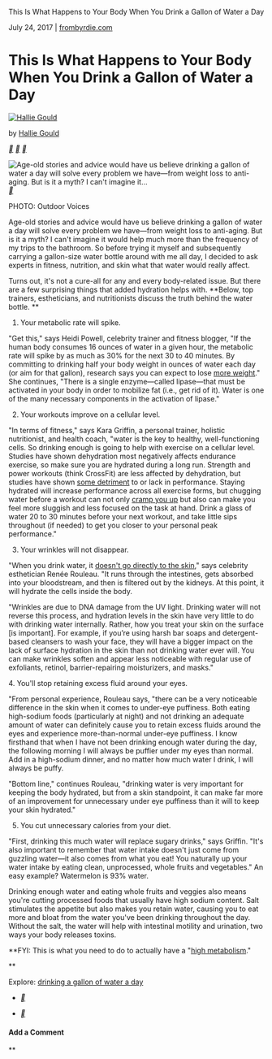 This Is What Happens to Your Body When You Drink a Gallon of Water a Day

July 24, 2017
 | [frombyrdie.com](http://www.byrdie.com/section/health)

# This Is What Happens to Your Body When You Drink a Gallon of Water a Day

 [![Hallie Gould](../_resources/a3561859da823bdc3be5d1635afd9977.jpg)](http://www.byrdie.co.uk/author/hallie-gould)

by [Hallie Gould](http://www.byrdie.co.uk/author/hallie-gould)

 [**](http://facebook.com/sharer.php?u=http%3A%2F%2Fwww.byrdie.com%2Fdrinking-a-gallon-of-water-a-day%3Futm_campaign%3Darticle-share%26utm_source%3Dsocial-facebook-button%26utm_medium%3Dsocial&title=This+Is+What+Happens+to+Your+Body+When+You+Drink+a+Gallon+of+Water+a+Day)  [**](http://pinterest.com/pin/create/link/?url=http%3A%2F%2Fwww.byrdie.com%2Fdrinking-a-gallon-of-water-a-day%3Futm_campaign%3Darticle-share%26utm_source%3Dsocial-pinterest-button%26utm_medium%3Dsocial&media=https%3A%2F%2Fcdn.cliqueinc.com%2Fposts%2F230412%2Fdrinking-a-gallon-of-water-a-day-230412-1500858509580-promo.700x0c.jpg&description=This+Is+What+Happens+to+Your+Body+When+You+Drink+a+Gallon+of+Water+a+Day+via+%40ByrdieBeautyUK)  [**](http://www.byrdie.co.uk/drinking-a-gallon-of-water-a-daymailto:?subject=This%20made%20me%20think%20of%20you...&body=I%20just%20found%20this%20story%20on%20Byrdie%20and%20thought%20of%20you%3A%0A%0DThis%20Is%20What%20Happens%20to%20Your%20Body%20When%20You%20Drink%20a%20Gallon%20of%20Water%20a%20Day%0A%0Dhttp://byrdie.us/4wZwlzu)

 ![Age-old stories and advice would have us believe drinking a gallon of water a day will solve every problem we have—from weight loss to anti-aging. But is it a myth? I can't imagine it...](../_resources/75dd199a08f9cc6fd6cdefe8cd2936cf.jpg)  [**](http://pinterest.com/pin/create/link/?url=http%3A%2F%2Fwww.byrdie.com%2Fdrinking-a-gallon-of-water-a-day%3Futm_campaign%3Darticle-share%26utm_source%3Dsocial-pinterest-button%26utm_medium%3Dsocial&media=https%3A%2F%2Fcdn.cliqueinc.com%2Fposts%2F230412%2Fdrinking-a-gallon-of-water-a-day-230412-1500858558339-main.700x0c.jpg&description=This+Is+What+Happens+to+Your+Body+When+You+Drink+a+Gallon+of+Water+a+Day+via+%40ByrdieBeautyUK)

PHOTO:
Outdoor Voices

Age-old stories and advice would have us believe drinking a gallon of water a day will solve every problem we have—from weight loss to anti-aging. But is it a myth? I can't imagine it would help much more than the frequency of my trips to the bathroom. So before trying it myself and subsequently carrying a gallon-size water bottle around with me all day, I decided to ask experts in fitness, nutrition, and skin what that water would really affect.

Turns out, it's not a cure-all for any and every body-related issue. But there are a few surprising things that added hydration helps with. **Below, top trainers, estheticians, and nutritionists discuss the truth behind the water bottle. **

1. Your metabolic rate will spike.

"Get this," says Heidi Powell, celebrity trainer and fitness blogger, "If the human body consumes 16 ounces of water in a given hour, the metabolic rate will spike by as much as 30% for the next 30 to 40 minutes. By committing to drinking half your body weight in ounces of water each day (or aim for that gallon), research says you can expect to lose [more weight](https://academic.oup.com/jcem/article-lookup/doi/10.1210/jc.2003-030780)." She continues, "There is a single enzyme—called lipase—that must be activated in your body in order to mobilize fat (i.e., get rid of it). Water is one of the many necessary components in the activation of lipase."

2. Your workouts improve on a cellular level.

"In terms of fitness," says Kara Griffin, a personal trainer, holistic nutritionist, and health coach, "water is the key to healthy, well-functioning cells. So drinking enough is going to help with exercise on a cellular level. Studies have shown dehydration most negatively affects endurance exercise, so make sure you are hydrated during a long run. Strength and power workouts (think CrossFit) are less affected by dehydration, but studies have shown [some detriment](http://journals.lww.com/acsm-essr/Citation/1999/00270/6_Influence_of_Body_Water_and_Blood_Volume_on.8.aspx) to or lack in performance. Staying hydrated will increase performance across all exercise forms, but chugging water before a workout can not only [cramp you up](https://link.springer.com/article/10.2165/00007256-200737100-00006) but also can make you feel more sluggish and less focused on the task at hand. Drink a glass of water 20 to 30 minutes before your next workout, and take little sips throughout (if needed) to get you closer to your personal peak performance."

3. Your wrinkles will not disappear.

"When you drink water, it [doesn't go directly to the skin](http://www.byrdie.com/water-skin)," says celebrity esthetician Renée Rouleau. "It runs through the intestines, gets absorbed into your bloodstream, and then is filtered out by the kidneys. At this point, it will hydrate the cells inside the body.

"Wrinkles are due to DNA damage from the UV light. Drinking water will not reverse this process, and hydration levels in the skin have very little to do with drinking water internally. Rather, how you treat your skin on the surface [is important]. For example, if you’re using harsh bar soaps and detergent-based cleansers to wash your face, they will have a bigger impact on the lack of surface hydration in the skin than not drinking water ever will. You can make wrinkles soften and appear less noticeable with regular use of exfoliants, retinol, barrier-repairing moisturizers, and masks."

4. You'll stop retaining excess fluid around your eyes.

"From personal experience, Rouleau says, "there can be a very noticeable difference in the skin when it comes to under-eye puffiness. Both eating high-sodium foods (particularly at night) and not drinking an adequate amount of water can definitely cause you to retain excess fluids around the eyes and experience more-than-normal under-eye puffiness. I know firsthand that when I have not been drinking enough water during the day, the following morning I will always be puffier under my eyes than normal. Add in a high-sodium dinner, and no matter how much water I drink, I will always be puffy.

"Bottom line," continues Rouleau, "drinking water is very important for keeping the body hydrated, but from a skin standpoint, it can make far more of an improvement for unnecessary under eye puffiness than it will to keep your skin hydrated."

5. You cut unnecessary calories from your diet.

"First, drinking this much water will replace sugary drinks," says Griffin. "It's also important to remember that water intake doesn't just come from guzzling water—it also comes from what you eat! You naturally up your water intake by eating clean, unprocessed, whole fruits and vegetables." An easy example? Watermelon is 93% water.

Drinking enough water and eating whole fruits and veggies also means you're cutting processed foods that usually have high sodium content. Salt stimulates the appetite but also makes you retain water, causing you to eat more and bloat from the water you've been drinking throughout the day. Without the salt, the water will help with intestinal motility and urination, two ways your body releases toxins.

**FYI: This is what you need to do to actually have a "[high metabolism](http://www.byrdie.com/high-metabolism-diet)."

**

 Explore:   [drinking a gallon of water a day](http://www.byrdie.co.uk/tags/drinking-a-gallon-of-water-a-day)

- [**](http://facebook.com/sharer.php?u=http%3A%2F%2Fwww.byrdie.com%2Fdrinking-a-gallon-of-water-a-day%3Futm_campaign%3Darticle-share%26utm_source%3Dsocial-facebook-button%26utm_medium%3Dsocial&title=This+Is+What+Happens+to+Your+Body+When+You+Drink+a+Gallon+of+Water+a+Day)

- [**](http://pinterest.com/pin/create/link/?url=http%3A%2F%2Fwww.byrdie.com%2Fdrinking-a-gallon-of-water-a-day%3Futm_campaign%3Darticle-share%26utm_source%3Dsocial-pinterest-button%26utm_medium%3Dsocial&media=https%3A%2F%2Fcdn.cliqueinc.com%2Fposts%2F230412%2Fdrinking-a-gallon-of-water-a-day-230412-1500858509580-promo.700x0c.jpg&description=This+Is+What+Happens+to+Your+Body+When+You+Drink+a+Gallon+of+Water+a+Day+via+%40ByrdieBeautyUK)

#### Add a Comment

 **